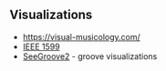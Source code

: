 Visualizations
---

- https://visual-musicology.com/
- [IEEE 1599](https://t.me/keetezh/715)
- [SeeGroove2](https://t.me/keetezh/739) - groove visualizations
